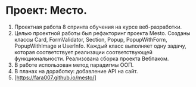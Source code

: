 # Проект: Место.
1. Проектная работа 8 спринта обучения на курсе веб-разработки.
2. Целью проектной работы был рефакторинг проекта Mesto. 
Созданы классы Card, FormValidator, Section, Popup, PopupWithForm, PopupWithImage и UserInfo. Каждый класс выполняет одну задачу, которая соответствует реализации соответствующей функциональности.
Реализована сборка проекта Вебпаком.
3. В работе использован метод парадигмы ООП.
4. В планах на доработку: добавление API на сайт.
5. [https://fara007.github.io/mesto/]


